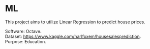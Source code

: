 # ML

This project aims to utilize Linear Regression to predict house prices.  

Software: Octave.  
Dataset: https://www.kaggle.com/harlfoxem/housesalesprediction. 
Purpose: Education. 
